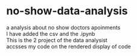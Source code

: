 # no-show-data-analysis

a analysis about no show doctors apoinments<br>
I have added the csv and the .ipynb<br>
This is the 2 project of the data analysist<br>
accsses my code on the rendered display of code
